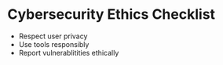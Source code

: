 # Cybersecurity Ethics Checklist
- Respect user privacy
- Use tools responsibly
- Report vulnerablitities ethically
